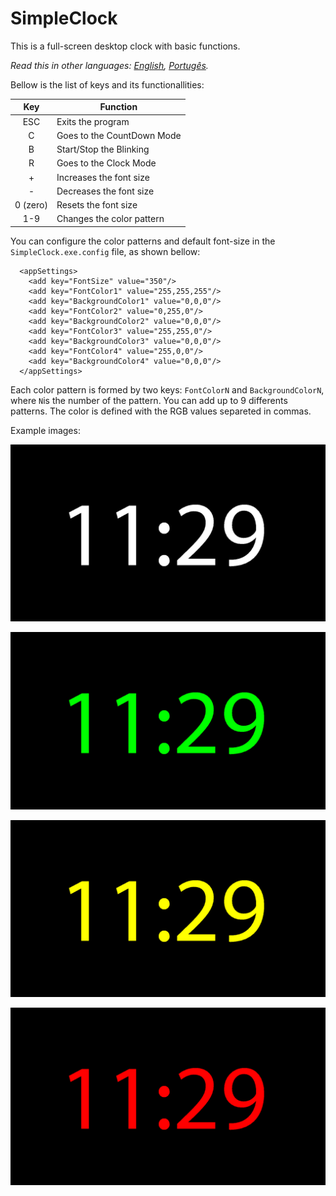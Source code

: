 # SimpleClock
This is a full-screen desktop clock with basic functions.

*Read this in other languages: [English](README.md), [Portugês](README.pt.md).*

Bellow is the list of keys and its functionallities:


|Key|Function|
|:---:|---|
|ESC |Exits the program|
|C |Goes to the CountDown Mode|
|B |Start/Stop the Blinking|
|R |Goes to the Clock Mode|
|+ |Increases the font size|
|- |Decreases the font size|
|0 (zero)|Resets the font size|
|1-9|Changes the color pattern|


You can configure the color patterns and default font-size in the `SimpleClock.exe.config` file, as shown bellow:

```
  <appSettings>
    <add key="FontSize" value="350"/>
    <add key="FontColor1" value="255,255,255"/>
    <add key="BackgroundColor1" value="0,0,0"/>
    <add key="FontColor2" value="0,255,0"/>
    <add key="BackgroundColor2" value="0,0,0"/>
    <add key="FontColor3" value="255,255,0"/> 
    <add key="BackgroundColor3" value="0,0,0"/>
    <add key="FontColor4" value="255,0,0"/>
    <add key="BackgroundColor4" value="0,0,0"/>
  </appSettings>
```

Each color pattern is formed by two keys: `FontColorN` and `BackgroundColorN`, where `N`is the number of the pattern. You can add up to 9 differents patterns. The color is defined with the RGB values separeted in commas.


Example images:

[![Image 1](https://github.com/zegmonteiro/SimpleClock/raw/master/SimpleClock/img/01.png)](#features)

[![Image 1](https://github.com/zegmonteiro/SimpleClock/raw/master/SimpleClock/img/02.png)](#features)

[![Image 1](https://github.com/zegmonteiro/SimpleClock/raw/master/SimpleClock/img/03.png)](#features)

[![Image 1](https://github.com/zegmonteiro/SimpleClock/raw/master/SimpleClock/img/04.png)](#features)
